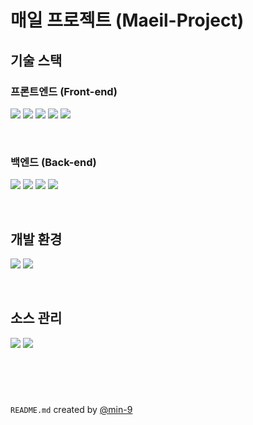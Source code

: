 # 매일 프로젝트 (Maeil-Project)

## 기술 스택

### 프론트엔드 (Front-end)

<a href="javascript:void(0);"><img src="https://img.shields.io/badge/html-E34F26?style=for-the-badge&logo=html5&logoColor=white" style="pointer-events: none; cursor: default;"></a>
<a href="javascript:void(0);"><img src="https://img.shields.io/badge/css-1572B6?style=for-the-badge&logo=css3&logoColor=white" style="pointer-events: none; cursor: default;"></a>
<a href="javascript:void(0);"><img src="https://img.shields.io/badge/javascript-F7DF1E?style=for-the-badge&logo=javascript&logoColor=black" style="pointer-events: none; cursor: default;"></a>
<a href="javascript:void(0);"><img src="https://img.shields.io/badge/node.js-339933?style=for-the-badge&logo=node.js&logoColor=white" style="pointer-events: none; cursor: default;"></a>
<a href="javascript:void(0);"><img src="https://img.shields.io/badge/react-61DAFB?style=for-the-badge&logo=react&logoColor=black" style="pointer-events: none; cursor: default;"></a>

<br />

### 백엔드 (Back-end)

<a href="javascript:void(0);"><img src="https://img.shields.io/badge/JAVA-007396?style=for-the-badge&logo=java&logoColor=white" style="pointer-events: none; cursor: default;"></a>
<a href="javascript:void(0);"><img src="https://img.shields.io/badge/gradle-02303A?style=for-the-badge&logo=gradle&logoColor=white" style="pointer-events: none; cursor: default;"></a>
<a href="javascript:void(0);"><img src="https://img.shields.io/badge/Spring-6DB33F?style=for-the-badge&logo=Spring&logoColor=white" style="pointer-events: none; cursor: default;"></a>
<a href="javascript:void(0);"><img src="https://img.shields.io/badge/SpringBoot-6DB33F?style=for-the-badge&logo=SpringBoot&logoColor=white" style="pointer-events: none; cursor: default;"></a>

<br />

## 개발 환경

<a href="javascript:void(0);"><img src="https://img.shields.io/badge/IntelliJ_IDEA-000000?style=for-the-badge&logo=intellijidea&logoColor=white" style="pointer-events: none; cursor: default;"></a>
<a href="javascript:void(0);"><img src="https://img.shields.io/badge/Visual_Studio_Code-007ACC?style=for-the-badge&logo=visualstudiocode&logoColor=white" style="pointer-events: none; cursor: default;"></a>

<br />

## 소스 관리

<a href="#" onclick="(function (e) {e.preventDefault()})(event);"><img src="https://img.shields.io/badge/git-F05032?style=for-the-badge&logo=git&logoColor=white" style="pointer-events: none; cursor: default;"></a>
<a href="javascript:void(0);"><img src="https://img.shields.io/badge/github-181717?style=for-the-badge&logo=github&logoColor=white" style="pointer-events: none; cursor: default;"></a>

<br />
<br />

#

`README.md` created by [@min-9](https://github.com/min-9)
